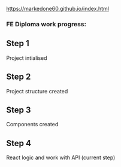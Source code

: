 https://markedone60.github.io/index.html

### FE Diploma work progress:
## Step 1
Project intialised

## Step 2
Project structure created 

## Step 3
Components created

## Step 4
React logic and work with API (current step)